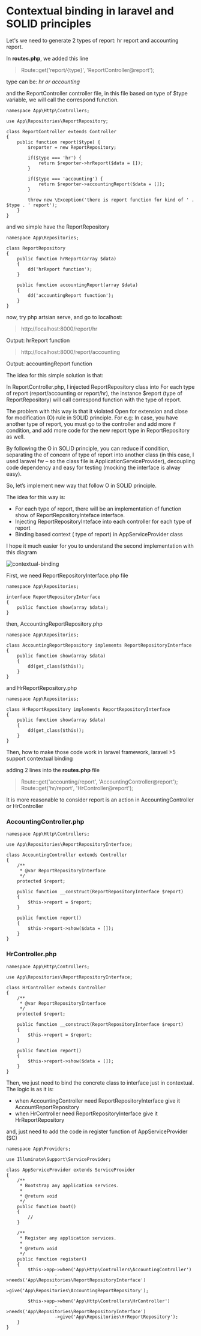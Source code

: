 # Contextual binding in laravel and SOLID principles

Let's we need to generate 2 types of report: hr report and accounting report.

In **routes.php**, we added this line

>Route::get('report/{type}', 'ReportController@report');

type can be: *hr or accounting*

and the ReportController controller file, in this file based on type of $type variable, we will call the correspond function.
```
namespace App\Http\Controllers;

use App\Repositories\ReportRepository;

class ReportController extends Controller
{
    public function report($type) {
        $reporter = new ReportRepository;

        if($type === 'hr') {
            return $reporter->hrReport($data = []);
        }

        if($type === 'accounting') {
            return $reporter->accountingReport($data = []);
        }

        throw new \Exception('there is report function for kind of ' . $type . ' report');
    }
}
```
and we simple have the ReportRepository

```
namespace App\Repositories;

class ReportRepository
{
    public function hrReport(array $data)
    {
        dd('hrReport function');
    }

    public function accountingReport(array $data)
    {
        dd('accountingReport function');
    }
}
```

now, try php artsian serve, and go to localhost:

>http://localhost:8000/report/hr

Output: hrReport function

>http://localhost:8000/report/accounting

Output: accountingReport function

The idea for this simple solution is that:

In ReportController.php, I injected ReportRepository class into
For each type of report (report/accounting or report/hr), the instance $report (type of ReportRepository) will call correspond function with the type of report.

The problem with this way is that it violated Open for extension and close for modification (O) rule in SOLID principle. For e.g: In case, you have another type of report, you must go to the controller and add more if condition, and add more code for the new report type in ReportRepository as well.

By following the O in SOLID principle, you can reduce if condition, separating the of concern of type of report into another class (in this case, I used laravel fw – so the class file is ApplicationServiceProvider), decoupling code dependency and easy for testing (mocking the interface is alway easy).

So, let’s implement new way that follow O in SOLID principle.

The idea for this way is:
- For each type of report, there will be an implementation of function show of ReportRepositoryInteface interface.
- Injecting ReportRepositoryInteface into each controller for each type of report
- Binding based context ( type of report) in AppServiceProvider class

I hope it much easier for you to understand the second implementation with this diagram

![contextual-binding](images/contextual-binding.png)

First, we need ReportRepositoryInterface.php file
```
namespace App\Repositories;

interface ReportRepositoryInterface
{
    public function show(array $data);
}
```
then, AccountingReportRepository.php
```
namespace App\Repositories;

class AccountingReportRepository implements ReportRepositoryInterface
{
    public function show(array $data)
    {
        dd(get_class($this));
    }
}
```

and HrReportRepository.php
```
namespace App\Repositories;

class HrReportRepository implements ReportRepositoryInterface
{
    public function show(array $data)
    {
        dd(get_class($this));
    }
}
```

Then, how to make those code work in laravel framework, laravel >5 support contextual binding

adding 2 lines into the **routes.php** file
>Route::get('accounting/report', 'AccountingController@report');<br>
>Route::get('hr/report', 'HrController@report');

It is more reasonable to consider report is an action in AccountingController or HrController

### AccountingController.php

```
namespace App\Http\Controllers;

use App\Repositories\ReportRepositoryInterface;

class AccountingController extends Controller
{
    /**
     * @var ReportRepositoryInterface
     */
    protected $report;

    public function __construct(ReportRepositoryInterface $report)
    {
        $this->report = $report;
    }

    public function report()
    {
        $this->report->show($data = []);
    }
}
```

### HrController.php
```
namespace App\Http\Controllers;

use App\Repositories\ReportRepositoryInterface;

class HrController extends Controller
{
    /**
     * @var ReportRepositoryInterface
     */
    protected $report;

    public function __construct(ReportRepositoryInterface $report)
    {
        $this->report = $report;
    }

    public function report()
    {
        $this->report->show($data = []);
    }
}
```

Then, we just need to bind the concrete class to interface just in contextual. The logic is as it is:
- when AccountingController need ReportRepositoryInterface give it AccountReportRepository
- when HrController need ReportRepositoryInterface give it HrReportRepository

and, just need to add the code in register function of AppServiceProvider (SC)
```
namespace App\Providers;

use Illuminate\Support\ServiceProvider;

class AppServiceProvider extends ServiceProvider
{
    /**
     * Bootstrap any application services.
     *
     * @return void
     */
    public function boot()
    {
        //
    }

    /**
     * Register any application services.
     *
     * @return void
     */
    public function register()
    {
        $this->app->when('App\Http\Controllers\AccountingController')
                  ->needs('App\Repositories\ReportRepositoryInterface')
                  ->give('App\Repositories\AccountingReportRepository');

        $this->app->when('App\Http\Controllers\HrController')
                  ->needs('App\Repositories\ReportRepositoryInterface')
                  ->give('App\Repositories\HrReportRepository');
    }
}
```
